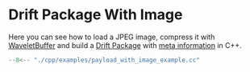 # Drift Package With Image

Here you can see how to load a JPEG image, compress it
with [WaveletBuffer](https://github.com/panda-official/WaveletBuffer) and build a [Drift Package](../api/common.md) with
[meta information](../api/meta.md) in C++.

```cpp title="cpp/examples/payload_with_image_example.cc"
--8<-- "./cpp/examples/payload_with_image_example.cc"
```
